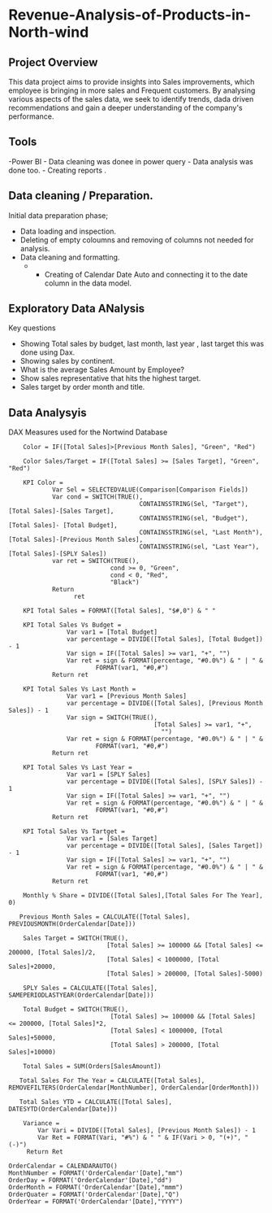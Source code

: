 # Revenue-Analysis-of-Products-in-North-wind

## Project Overview

This data project aims to provide insights into Sales improvements, which employee is bringing in more sales and Frequent customers. By analysing various aspects of the sales data, we seek to identify trends, dada driven recommendations and gain a deeper understanding of the company's performance.

## Tools

-Power BI - Data cleaning was donee in power query
          - Data analysis was done too.
          - Creating reports .

## Data cleaning / Preparation.

Initial data preparation phase;
- Data loading and inspection.
- Deleting of empty coloumns and removing of columns not needed for analysis.
- Data cleaning and formatting.
  - - Creating of Calendar Date Auto and connecting it to the date column in the data model.

## Exploratory Data ANalysis

Key questions
- Showing Total sales by budget, last month, last year , last target this was done using Dax.
- Showing sales by continent.
- What is the average Sales Amount by Employee?
- Show sales representative that hits the highest target.
- Sales target by order month and title.

## Data Analysyis


DAX Measures used for the Nortwind Database


``` DAX
    Color = IF([Total Sales]>[Previous Month Sales], "Green", "Red")
```

``` DAX
    Color Sales/Target = IF([Total Sales] >= [Sales Target], "Green", "Red")
```

``` DAX
    KPI Color = 
            Var Sel = SELECTEDVALUE(Comparison[Comparison Fields])
            Var cond = SWITCH(TRUE(),
                                    CONTAINSSTRING(Sel, "Target"), [Total Sales]-[Sales Target],
                                    CONTAINSSTRING(sel, "Budget"), [Total Sales]- [Total Budget],
                                    CONTAINSSTRING(sel, "Last Month"), [Total Sales]-[Previous Month Sales], 
                                    CONTAINSSTRING(sel, "Last Year"), [Total Sales]-[SPLY Sales])
            var ret = SWITCH(TRUE(),
                            cond >= 0, "Green",
                            cond < 0, "Red",
                            "Black")
            Return 
                  ret
```


``` DAX
    KPI Total Sales = FORMAT([Total Sales], "$#,0") & " "
```

``` DAX
    KPI Total Sales Vs Budget = 
                Var var1 = [Total Budget]
                var percentage = DIVIDE([Total Sales], [Total Budget]) - 1
                Var sign = IF([Total Sales] >= var1, "+", "")
                Var ret = sign & FORMAT(percentage, "#0.0%") & " | " & 
                        FORMAT(var1, "#0,#")
            Return ret
```
                          

``` DAX
    KPI Total Sales Vs Last Month = 
                Var var1 = [Previous Month Sales]
                var percentage = DIVIDE([Total Sales], [Previous Month Sales]) - 1
                Var sign = SWITCH(TRUE(),
                                        [Total Sales] >= var1, "+",
                                          "")
                Var ret = sign & FORMAT(percentage, "#0.0%") & " | " & 
                        FORMAT(var1, "#0,#")
            Return ret
```


``` DAX
    KPI Total Sales Vs Last Year = 
                Var var1 = [SPLY Sales]
                var percentage = DIVIDE([Total Sales], [SPLY Sales]) - 1
                Var sign = IF([Total Sales] >= var1, "+", "")
                Var ret = sign & FORMAT(percentage, "#0.0%") & " | " & 
                        FORMAT(var1, "#0,#")
            Return ret
```


``` DAX
    KPI Total Sales Vs Tartget = 
                Var var1 = [Sales Target]
                var percentage = DIVIDE([Total Sales], [Sales Target]) - 1
                Var sign = IF([Total Sales] >= var1, "+", "")
                Var ret = sign & FORMAT(percentage, "#0.0%") & " | " & 
                        FORMAT(var1, "#0,#")
            Return ret
```

``` DAX
    Monthly % Share = DIVIDE([Total Sales],[Total Sales For The Year], 0)
```

``` DAX
   Previous Month Sales = CALCULATE([Total Sales], PREVIOUSMONTH(OrderCalendar[Date]))
```
 
 ``` DAX
     Sales Target = SWITCH(TRUE(),
                            [Total Sales] >= 100000 && [Total Sales] <= 200000, [Total Sales]/2,
                            [Total Sales] < 1000000, [Total Sales]+20000,
                            [Total Sales] > 200000, [Total Sales]-5000)
  ```                      
                      


``` DAX
    SPLY Sales = CALCULATE([Total Sales], SAMEPERIODLASTYEAR(OrderCalendar[Date]))
```

``` DAX
    Total Budget = SWITCH(TRUE(),
                            [Total Sales] >= 100000 && [Total Sales] <= 200000, [Total Sales]*2,
                            [Total Sales] < 1000000, [Total Sales]+50000,
                            [Total Sales] > 200000, [Total Sales]+10000)
```

``` DAX
    Total Sales = SUM(Orders[SalesAmount])
```

``` DAX
   Total Sales For The Year = CALCULATE([Total Sales], REMOVEFILTERS(OrderCalendar[MonthNumber], OrderCalendar[OrderMonth]))
```

``` DAX
   Total Sales YTD = CALCULATE([Total Sales], DATESYTD(OrderCalendar[Date]))
```

``` DAX
    Variance = 
        Var Vari = DIVIDE([Total Sales], [Previous Month Sales]) - 1
        Var Ret = FORMAT(Vari, "#%") & " " & IF(Vari > 0, "(+)", "(-)")
     Return Ret   
```

``` DAX
OrderCalendar = CALENDARAUTO()
MonthNumber = FORMAT('OrderCalendar'[Date],"mm")
OrderDay = FORMAT('OrderCalendar'[Date],"dd")
OrderMonth = FORMAT('OrderCalendar'[Date],"mmm")
OrderQuater = FORMAT('OrderCalendar'[Date],"Q")
OrderYear = FORMAT('OrderCalendar'[Date],"YYYY")
```

